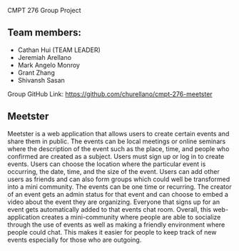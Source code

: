  CMPT 276
 Group Project

## Team members:
- Cathan Hui (TEAM LEADER)
- Jeremiah Arellano
- Mark Angelo Monroy
- Grant Zhang
- Shivansh Sasan

Group GitHub Link: https://github.com/churellano/cmpt-276-meetster

## Meetster 

Meetster is a web application that allows users to create certain events and share them in public. The events can be local meetings or online seminars where the description of the event such as the place, time, and people who confirmed are created as a subject. Users must sign up or log in to create events. Users can choose the location where the particular event is occurring, the date, time, and the size of the event. Users can add other users as friends and can also form groups which could well be transformed into a mini community. The events can be one time or recurring. The creator of an event gets an admin status for that event and can choose to embed a video about the event they are organizing. Everyone that signs up for an event gets automatically added to that events chat room. Overall, this web-application creates a mini-community where people are able to socialize through the use of events as well as making a friendly environment where people could chat. This makes it easier for people to keep track of new events especially for those who are outgoing. 

